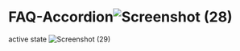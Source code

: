 # FAQ-Accordion![Screenshot (28)](https://github.com/Armaghan-M/FAQ-Accordion/assets/141311324/1f6994c0-711e-4937-94fe-90bc29ffe996)
active state
![Screenshot (29)](https://github.com/Armaghan-M/FAQ-Accordion/assets/141311324/b2ce41a5-17d9-4976-a16f-74cfeb5bec3e)
